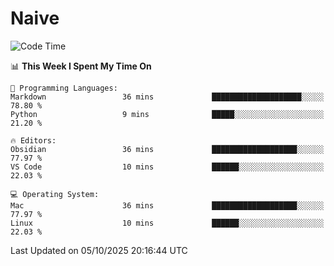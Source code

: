 # Naive
<!-- ## 日拱一卒，功不唐捐 -->
<!-- [![GitHub Streak](https://streak-stats.demolab.com/?user=XiaoXKKK)](https://git.io/streak-stats) -->
<!--START_SECTION:waka-->
![Code Time](http://img.shields.io/badge/Code%20Time-810%20hrs%206%20mins-blue)

📊 **This Week I Spent My Time On** 

```text
💬 Programming Languages: 
Markdown                 36 mins             ████████████████████░░░░░   78.80 % 
Python                   9 mins              █████░░░░░░░░░░░░░░░░░░░░   21.20 % 

🔥 Editors: 
Obsidian                 36 mins             ███████████████████░░░░░░   77.97 % 
VS Code                  10 mins             ██████░░░░░░░░░░░░░░░░░░░   22.03 % 

💻 Operating System: 
Mac                      36 mins             ███████████████████░░░░░░   77.97 % 
Linux                    10 mins             ██████░░░░░░░░░░░░░░░░░░░   22.03 % 
```


 Last Updated on 05/10/2025 20:16:44 UTC
<!--END_SECTION:waka-->
